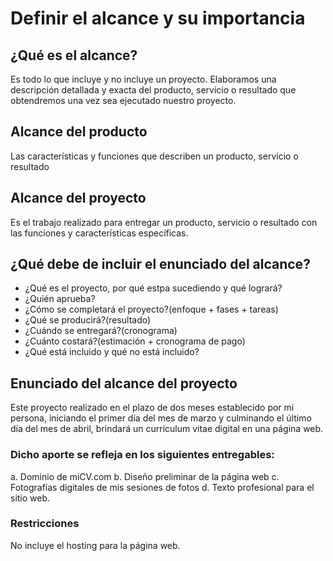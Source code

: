# Definir el alcance y su importancia
## ¿Qué es el alcance?
Es todo lo que incluye y no incluye un proyecto. Elaboramos una descripción detallada y exacta del producto, servicio o resultado que obtendremos una vez sea ejecutado nuestro proyecto.
## Alcance del producto
Las características y funciones que describen un producto, servicio o resultado
## Alcance del proyecto
Es el trabajo realizado para entregar un producto, servicio o resultado con las funciones y características específicas.
## ¿Qué debe de incluir el enunciado del alcance?
- ¿Qué es el proyecto, por qué estpa sucediendo y qué logrará?
- ¿Quién aprueba?
- ¿Cómo se completará el proyecto?(enfoque + fases + tareas)
- ¿Qué se producirá?(resultado)
- ¿Cuándo se entregará?(cronograma)
- ¿Cuánto costará?(estimación + cronograma de pago)
- ¿Qué está incluido y qué no está incluido?
## Enunciado del alcance del proyecto
Este proyecto realizado en el plazo de dos meses establecido por mi persona, iniciando el primer día del mes de marzo y culminando el último día del mes de abril, brindará un curriculum vitae digital en una página web.

### Dicho aporte se refleja en los siguientes entregables:
a. Dominio de miCV.com
b. Diseño preliminar de la página web
c. Fotografías digitales de mis sesiones de fotos
d. Texto profesional para el sitio web.

### Restricciones
No incluye el hosting para la página web.